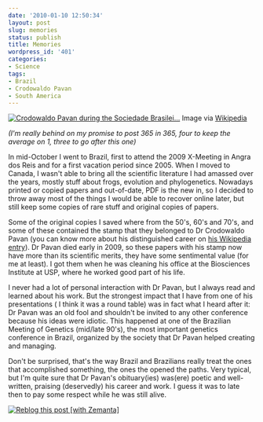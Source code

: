 ```yaml
---
date: '2010-01-10 12:50:34'
layout: post
slug: memories
status: publish
title: Memories
wordpress_id: '401'
categories:
- Science
tags:
- Brazil
- Crodowaldo Pavan
- South America
---
```


[![Crodowaldo Pavan during the Sociedade Brasilei...](http://upload.wikimedia.org/wikipedia/commons/f/f5/Crodowaldo_Pavan_60%C2%B0_SBPC.jpg)](http://commons.wikipedia.org/wiki/Image:Crodowaldo_Pavan_60%C2%B0_SBPC.jpg)
    Image via [Wikipedia](http://commons.wikipedia.org/wiki/Image:Crodowaldo_Pavan_60%C2%B0_SBPC.jpg)

_(I'm really behind on my promise to post 365 in 365, four to keep the average on 1, three to go after this one)_

In mid-October I went to Brazil, first to attend the 2009 X-Meeting in Angra dos Reis and for a first vacation period since 2005. When I moved to Canada, I wasn't able to bring all the scientific literature I had amassed over the years, mostly stuff about frogs, evolution and phylogenetics. Nowadays printed or copied papers and out-of-date, PDF is the new in, so I decided to throw away most of the things I would be able to recover online later, but still keep some copies of rare stuff and original copies of papers. 

Some of the original copies I saved where from the 50's, 60's and 70's, and some of these contained the stamp that they belonged to Dr Crodowaldo Pavan (you can know more about his distinguished career on [his Wikipedia entry](http://en.wikipedia.org/wiki/Crodowaldo_Pavan)). Dr Pavan died early in 2009, so these papers with his stamp now have more than its scientific merits, they have some sentimental value (for me at least). I got them when he was cleaning his office at the Biosciences Institute at USP, where he worked good part of his life. 

I never had a lot of personal interaction with Dr Pavan, but I always read and learned about his work. But the strongest impact that I have from one of his presentations ( I think it was a round table) was in fact what I heard after it: Dr Pavan was an old fool and shouldn't be invited to any other conference because his ideas were idiotic. This happened at one of the Brazilian Meeting of Genetics (mid/late 90's), the most important genetics conference in Brazil, organized by the society that Dr Pavan helped creating and managing. 

Don't be surprised, that's the way Brazil and Brazilians really treat the ones that accomplished something, the ones the opened the paths. Very typical, but I'm quite sure that Dr Pavan's obituary(ies) was(ere) poetic and well-written, praising (deservedly) his career and work. I guess it was to late then to pay some respect while he was still alive.



[![Reblog this post [with Zemanta]](http://img.zemanta.com/reblog_e.png?x-id=0a3e2bbd-67bb-4788-a930-7fb576d38128)](http://reblog.zemanta.com/zemified/0a3e2bbd-67bb-4788-a930-7fb576d38128/)
